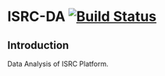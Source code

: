 # ISRC-DA [![Build Status](https://travis-ci.com/PlatformWG/ISRC-DA.svg?token=HtSXJTDFXkvrcaBdEkkm&branch=master)](https://travis-ci.com/PlatformWG/ISRC-DA)
## Introduction
Data Analysis of ISRC Platform.
